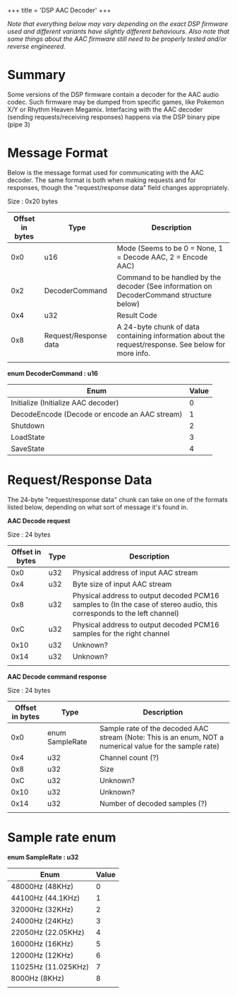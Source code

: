 +++
title = 'DSP AAC Decoder'
+++

*Note that everything below may vary depending on the exact DSP firmware
used and different variants have slightly different behaviours.* *Also
note that some things about the AAC firmware still need to be properly
tested and/or reverse engineered.*

# Summary

Some versions of the DSP firmware contain a decoder for the AAC audio
codec. Such firmware may be dumped from specific games, like Pokemon X/Y
or Rhythm Heaven Megamix. Interfacing with the AAC decoder (sending
requests/receiving responses) happens via the DSP binary pipe (pipe 3)

# Message Format

Below is the message format used for communicating with the AAC decoder.
The same format is both when making requests and for responses, though
the "request/response data" field changes appropriately.

Size : 0x20 bytes

| Offset in bytes | Type                  | Description                                                                                         |
|-----------------|-----------------------|-----------------------------------------------------------------------------------------------------|
| 0x0             | u16                   | Mode (Seems to be 0 = None, 1 = Decode AAC, 2 = Encode AAC)                                         |
| 0x2             | DecoderCommand        | Command to be handled by the decoder (See information on DecoderCommand structure below)            |
| 0x4             | u32                   | Result Code                                                                                         |
| 0x8             | Request/Response data | A 24-byte chunk of data containing information about the request/response. See below for more info. |
|                 |                       |                                                                                                     |

**enum DecoderCommand : u16**

| Enum                                          | Value |
|-----------------------------------------------|-------|
| Initialize (Initialize AAC decoder)           | 0     |
| DecodeEncode (Decode or encode an AAC stream) | 1     |
| Shutdown                                      | 2     |
| LoadState                                     | 3     |
| SaveState                                     | 4     |

# Request/Response Data

The 24-byte "request/response data" chunk can take on one of the formats
listed below, depending on what sort of message it's found in.

**AAC Decode request**

Size : 24 bytes

| Offset in bytes | Type | Description                                                                                                             |
|-----------------|------|-------------------------------------------------------------------------------------------------------------------------|
| 0x0             | u32  | Physical address of input AAC stream                                                                                    |
| 0x4             | u32  | Byte size of input AAC stream                                                                                           |
| 0x8             | u32  | Physical address to output decoded PCM16 samples to (In the case of stereo audio, this corresponds to the left channel) |
| 0xC             | u32  | Physical address to output decoded PCM16 samples for the right channel                                                  |
| 0x10            | u32  | Unknown?                                                                                                                |
| 0x14            | u32  | Unknown?                                                                                                                |
|                 |      |                                                                                                                         |

**AAC Decode command response**

Size : 24 bytes

| Offset in bytes | Type            | Description                                                                                              |
|-----------------|-----------------|----------------------------------------------------------------------------------------------------------|
| 0x0             | enum SampleRate | Sample rate of the decoded AAC stream (Note: This is an enum, NOT a numerical value for the sample rate) |
| 0x4             | u32             | Channel count (?)                                                                                        |
| 0x8             | u32             | Size                                                                                                     |
| 0xC             | u32             | Unknown?                                                                                                 |
| 0x10            | u32             | Unknown?                                                                                                 |
| 0x14            | u32             | Number of decoded samples (?)                                                                            |
|                 |                 |                                                                                                          |

# Sample rate enum

**enum SampleRate : u32**

| Enum                | Value |
|---------------------|-------|
| 48000Hz (48KHz)     | 0     |
| 44100Hz (44.1KHz)   | 1     |
| 32000Hz (32KHz)     | 2     |
| 24000Hz (24KHz)     | 3     |
| 22050Hz (22.05KHz)  | 4     |
| 16000Hz (16KHz)     | 5     |
| 12000Hz (12KHz)     | 6     |
| 11025Hz (11.025KHz) | 7     |
| 8000Hz (8KHz)       | 8     |
|                     |       |
